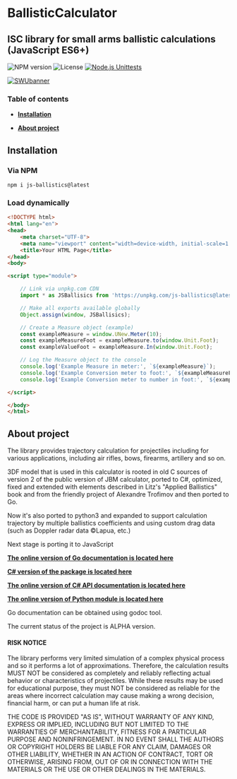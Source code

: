 # BallisticCalculator
## ISC library for small arms ballistic calculations (JavaScript ES6+)
![NPM version](https://img.shields.io/npm/v/js-ballistics?style=flat-square&logo=npm)
![License](https://img.shields.io/npm/l/js-ballistics?style=flat-square)
[![Node.js Unittests](https://github.com/o-murphy/js-ballistics/actions/workflows/tests.yml/badge.svg)](https://github.com/o-murphy/js-ballistics/actions/workflows/tests.yml)

[![SWUbanner]][SWUdocs]

[SWUbanner]:
https://raw.githubusercontent.com/vshymanskyy/StandWithUkraine/main/banner-direct-single.svg
[SWUdocs]:
https://github.com/vshymanskyy/StandWithUkraine/blob/main/docs/README.md

### Table of contents
* **[Installation](#installation)**
<!--   * [Latest stable](#latest-stable-release-from-pypi)

* **[Usage](#usage)**
  * [Units of measure](#unit-manipulation-syntax)
  * [An example of calculations](#an-example-of-calculations)
  * [Output example](#example-of-the-formatted-output)
* **[Contributors](#contributors)**
* **[Sister projects](#sister-projects)** -->
* **[About project](#about-project)**


## Installation

### Via NPM
```shell
npm i js-ballistics@latest
```

### Load dynamically
```html
<!DOCTYPE html>
<html lang="en">
<head>
    <meta charset="UTF-8">
    <meta name="viewport" content="width=device-width, initial-scale=1.0">
    <title>Your HTML Page</title>
</head>
<body>

<script type="module">

    // Link via unpkg.com CDN
    import * as JSBallisics from 'https://unpkg.com/js-ballistics@latest';

    // Make all exports available globally
    Object.assign(window, JSBallisics);

    // Create a Measure object (example)
    const exampleMeasure = window.UNew.Meter(10);
    const exampleMeasureFoot = exampleMeasure.to(window.Unit.Foot);
    const exampleValueFoot = exampleMeasure.In(window.Unit.Foot);

    // Log the Measure object to the console
    console.log('Example Measure in meter:', `${exampleMeasure}`);
    console.log('Example Conversion meter to foot:', `${exampleMeasureFoot}`);
    console.log('Example Conversion meter to number in foot:', `${exampleValueFoot}`);

</script>

</body>
</html>
```

## About project

The library provides trajectory calculation for projectiles including for various
applications, including air rifles, bows, firearms, artillery and so on.

3DF model that is used in this calculator is rooted in old C sources of version 2 of the public version of JBM
calculator, ported to C#, optimized, fixed and extended with elements described in
Litz's "Applied Ballistics" book and from the friendly project of Alexandre Trofimov
and then ported to Go.

Now it's also ported to python3 and expanded to support calculation trajectory by 
multiple ballistics coefficients and using custom drag data (such as Doppler radar data ©Lapua, etc.)

Next stage is porting it to JavaScript

**[The online version of Go documentation is located here](https://godoc.org/github.com/gehtsoft-usa/go_ballisticcalc)**

**[C# version of the package is located here](https://github.com/gehtsoft-usa/BallisticCalculator1)**

**[The online version of C# API documentation is located here](https://gehtsoft-usa.github.io/BallisticCalculator/web-content.html)**

**[The online version of Python module is located here](https://github.com/o-murphy/py_ballisticcalc)**

Go documentation can be obtained using godoc tool.

The current status of the project is ALPHA version.

#### RISK NOTICE

The library performs very limited simulation of a complex physical process and so it performs a lot of approximations. Therefore, the calculation results MUST NOT be considered as completely and reliably reflecting actual behavior or characteristics of projectiles. While these results may be used for educational purpose, they must NOT be considered as reliable for the areas where incorrect calculation may cause making a wrong decision, financial harm, or can put a human life at risk.

THE CODE IS PROVIDED "AS IS", WITHOUT WARRANTY OF ANY KIND, EXPRESS OR IMPLIED, INCLUDING BUT NOT LIMITED TO THE WARRANTIES OF MERCHANTABILITY, FITNESS FOR A PARTICULAR PURPOSE AND NONINFRINGEMENT. IN NO EVENT SHALL THE AUTHORS OR COPYRIGHT HOLDERS BE LIABLE FOR ANY CLAIM, DAMAGES OR OTHER LIABILITY, WHETHER IN AN ACTION OF CONTRACT, TORT OR OTHERWISE, ARISING FROM, OUT OF OR IN CONNECTION WITH THE MATERIALS OR THE USE OR OTHER DEALINGS IN THE MATERIALS.
